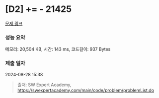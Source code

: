 # [D2] += - 21425 

[문제 링크](https://swexpertacademy.com/main/code/problem/problemDetail.do?contestProbId=AZD8K_UayDoDFAVs) 

### 성능 요약

메모리: 20,504 KB, 시간: 143 ms, 코드길이: 937 Bytes

### 제출 일자

2024-08-28 15:38



> 출처: SW Expert Academy, https://swexpertacademy.com/main/code/problem/problemList.do
